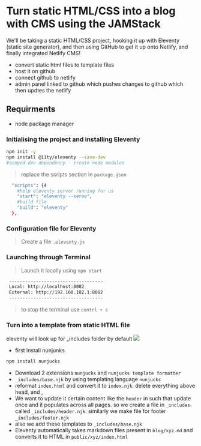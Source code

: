 # Turn static HTML/CSS into a blog with CMS using the JAMStack
We'll be taking a static HTML/CSS project, hooking it up with Eleventy (static site generator), and then using GitHub to get it up onto Netlify, and finally integrated Netlify CMS!

- convert static html files to template files 
- host it on github 
- connect github to netlify
 - admin panel linked to github which pushes changes to github which then updtes the netlify 

## Requirments 
- node package manager 


### Initialising the project and installing Eleventy
```bash
npm init -y
npm install @11ty/eleventy --save-dev
#scoped dev dependency - create node modules
```
> replace the scripts section in `package.json`
```bash
  "scripts": {4
    #help eleventy server running for us 
    "start": "eleventy --serve",
    #build file 
    "build": "eleventy"
  },
```
### Configuration file for Eleventy 
> Create a file `.eleventy.js `

### Launching through Terminal 
> Launch it locally using `npm start`
```bash
 -----------------------------------
 Local: http://localhost:8082
 External: http://192.168.182.1:8082
 -----------------------------------
```
> to stop the terminal use `contrl + c`

### Turn into a template from static HTML file 
eleventy will look up for _includes folder by default
![](../1.JPG) 
- first install nunjunks 
```bash
npm install nunjucks
```
- Download 2 extensions `nunjucks` and `nunjucks template formatter`
- `_includes/base.njk` by using templating language `nunjucks`
- reformat `index.html` and convert it to `index.njk`. delete everything above head, </head> and <body>, </body>
- We want to update it certain content like the `header` in such that update once and it populates across all pages. so we create a file in `_includes` called `_includes/header.njk`. similarly we make file for footer `_includes/footer.njk`
- also we add these templates to `_includes/base.njk`
- Eleventy automatically takes markdown files present in `blog/xyz.md` and converts it to HTML in `public/xyz/index.html`

